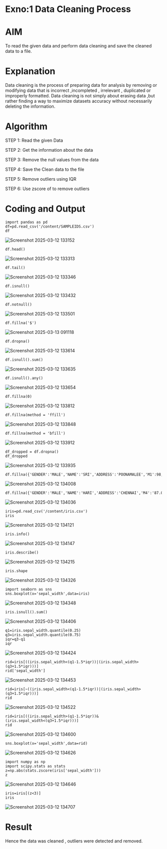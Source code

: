 # Exno:1  Data Cleaning Process

# AIM
To read the given data and perform data cleaning and save the cleaned data to a file.

# Explanation
Data cleaning is the process of preparing data for analysis by removing or modifying data that is incorrect ,incompleted , irrelevant , duplicated or improperly formatted. Data cleaning is not simply about erasing data ,but rather finding a way to maximize datasets accuracy without necessarily deleting the information.

# Algorithm
STEP 1: Read the given Data

STEP 2: Get the information about the data

STEP 3: Remove the null values from the data

STEP 4: Save the Clean data to the file

STEP 5: Remove outliers using IQR

STEP 6: Use zscore of to remove outliers

# Coding and Output
```
import pandas as pd
df=pd.read_csv('/content/SAMPLEIDS.csv')
df
```
![Screenshot 2025-03-12 133152](https://github.com/user-attachments/assets/6589d151-4108-449a-858e-fc7fddd78672)

```
df.head()
```
![Screenshot 2025-03-12 133313](https://github.com/user-attachments/assets/08d7faed-3bbf-4a0b-8c31-3340b83ffbcb)

```
df.tail()
```
![Screenshot 2025-03-12 133346](https://github.com/user-attachments/assets/4b44512e-5da8-4bca-b35c-6da5afd68e02)

```
df.isnull()
```
![Screenshot 2025-03-12 133432](https://github.com/user-attachments/assets/b7b68d69-53ae-44de-a741-02a82f00c3e6)

```
df.notnull()
```
![Screenshot 2025-03-12 133501](https://github.com/user-attachments/assets/2b69732d-4b58-4b4c-9713-31e181577c6e)

```
df.fillna('$')
```
![Screenshot 2025-03-13 091118](https://github.com/user-attachments/assets/5344bb35-0c8d-4d6f-a601-a8fff34a0327)

```
df.dropna()
```
![Screenshot 2025-03-12 133614](https://github.com/user-attachments/assets/4e6a3ae8-3159-4769-a428-f67cf44f02bf)

```
df.isnull().sum()
```
![Screenshot 2025-03-12 133635](https://github.com/user-attachments/assets/fb438f27-e7f6-4e6b-870f-961f40875413)

```
df.isnull().any()
```
![Screenshot 2025-03-12 133654](https://github.com/user-attachments/assets/38f18d16-7b0b-48a1-93cc-60e780d81b78)

```
df.fillna(0)
```
![Screenshot 2025-03-12 133812](https://github.com/user-attachments/assets/c0cd7fd2-30dd-4b96-8d02-910611881389)

```
df.fillna(method = 'ffill')
```
![Screenshot 2025-03-12 133848](https://github.com/user-attachments/assets/41d33cea-3240-4091-95e5-6fa426063fe7)

```
df.fillna(method = 'bfill')
```
![Screenshot 2025-03-12 133912](https://github.com/user-attachments/assets/e5b5a099-abd6-47f0-ad39-d9b4d7137a5c)

```
df_dropped = df.dropna()
df_dropped
```
![Screenshot 2025-03-12 133935](https://github.com/user-attachments/assets/ba4e75f5-1023-44bf-8b87-8637ef7c2830)

```
df.fillna({'GENDER':'MALE','NAME':'SRI','ADDRESS':'POONAMALEE','M1':98,'M2':87,'M3':76,'M4':92,'TOTAL':305,'AVG':89.999999})
```
![Screenshot 2025-03-12 134008](https://github.com/user-attachments/assets/29a7fb13-be25-411c-b98d-ec1eac8a50d8)

```
df.fillna({'GENDER':'MALE','NAME':'HARI','ADDRESS':'CHENNAI','M4':'87.0'})
```
![Screenshot 2025-03-12 134036](https://github.com/user-attachments/assets/6ff695ab-abdf-42fa-8945-884d9984331d)

```
iris=pd.read_csv('/content/iris.csv')
iris
```
![Screenshot 2025-03-12 134121](https://github.com/user-attachments/assets/e7ea07f7-8a6d-4735-862a-b50f49ef49e1)

```
iris.info()
```
![Screenshot 2025-03-12 134147](https://github.com/user-attachments/assets/c955db79-bf3f-440e-8ff8-024dfeef2fb5)

```
iris.describe()
```
![Screenshot 2025-03-12 134215](https://github.com/user-attachments/assets/6c3ef03e-8665-42cb-9c01-69bcc0c2f5e8)

```
iris.shape
```
![Screenshot 2025-03-12 134326](https://github.com/user-attachments/assets/d8739150-b34d-4ffc-ba45-2262ed04d4cb)

```
import seaborn as sns
sns.boxplot(x='sepal_width',data=iris)
```
![Screenshot 2025-03-12 134348](https://github.com/user-attachments/assets/5fc80d4e-b21c-45d0-b868-04963133b3bb)

```
iris.isnull().sum()
```
![Screenshot 2025-03-12 134406](https://github.com/user-attachments/assets/e847a4c9-509d-4165-9c4c-14ffa8c62b78)

```
q1=iris.sepal_width.quantile(0.25)
q3=iris.sepal_width.quantile(0.75)
iqr=q3-q1
iqr
```
![Screenshot 2025-03-12 134424](https://github.com/user-attachments/assets/8ac2e7b8-3b1b-4f71-bad0-d1f771f889fd)

```
rid=iris[((iris.sepal_width<(q1-1.5*iqr))|(iris.sepal_width>(q3+1.5*iqr)))]
rid['sepal_width']
```
![Screenshot 2025-03-12 134453](https://github.com/user-attachments/assets/1dcebe50-2566-4c01-b5a6-49fb799b72af)

```
rid=iris[~((iris.sepal_width<(q1-1.5*iqr))|(iris.sepal_width>(q3+1.5*iqr)))]
rid
```
![Screenshot 2025-03-12 134522](https://github.com/user-attachments/assets/2c1fec7b-ed12-4dac-9f90-192beed502e2)

```
rid=iris[((iris.sepal_width>(q1-1.5*iqr))&(iris.sepal_width<(q3+1.5*iqr)))]
rid
```
![Screenshot 2025-03-12 134600](https://github.com/user-attachments/assets/5ca24360-69f5-44c8-a7d7-d28a3cd32638)

```
sns.boxplot(x='sepal_width',data=rid)
```
![Screenshot 2025-03-12 134626](https://github.com/user-attachments/assets/165d3642-895b-40e1-84bb-81b85610daa4)

```
import numpy as np
import scipy.stats as stats
z=np.abs(stats.zscore(iris['sepal_width']))
z
```
![Screenshot 2025-03-12 134646](https://github.com/user-attachments/assets/6d8f93ea-9c49-42dd-8875-f3827b0d7591)

```
iris=iris[(z<3)]
iris
```
![Screenshot 2025-03-12 134707](https://github.com/user-attachments/assets/7e49a52a-b6bd-44b1-a2c9-06defaf0557f)

# Result
 Hence the data was cleaned , outliers were detected and removed.
